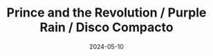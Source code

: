 ---
title: "Prince and the Revolution / Purple Rain / Disco Compacto"
price: "$25.000"
image: /assets/images/products/prince-and-the-revolution-purple-rain-portada.jpg
alt: "Prince and the Revolution / Purple Rain / Disco Compacto"
modal: "prince-and-the-revolution-purple-rain-disco-compacto"
categories:
- Todos	
- Música
date: 2024-05-10
excerpt: "Álbum <i>Purple Rain</i>, de Prince and the Revolution, de 1984. El disco tiene algunas marcas muy leves que no impiden que suene perfectamente."
slideshow-images:
- /assets/images/products/prince-and-the-revolution-purple-rain-portada.jpg
- /assets/images/products/prince-and-the-revolution-purple-rain-disco.jpg
- /assets/images/products/prince-and-the-revolution-purple-rain-libro.jpg
- /assets/images/products/prince-and-the-revolution-purple-rain-contraportada.jpg
---